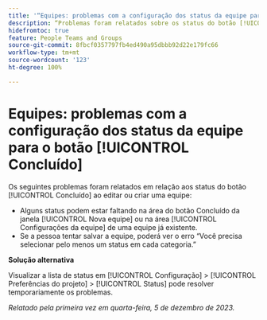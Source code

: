 ```yaml
---
title: '“Equipes: problemas com a configuração dos status da equipe para o botão Concluído”'
description: “Problemas foram relatados sobre os status do botão [!UICONTROL Concluído] ao editar ou criar uma equipe. Uma solução alternativa está disponível.”
hidefromtoc: true
feature: People Teams and Groups
source-git-commit: 8fbcf0357797fb4ed490a95dbbb92d22e179fc66
workflow-type: tm+mt
source-wordcount: '123'
ht-degree: 100%

---
```



# Equipes: problemas com a configuração dos status da equipe para o botão [!UICONTROL Concluído]

<!--

>[!NOTE]
>
>This issue was fixed on January 18, 2024.

-->

Os seguintes problemas foram relatados em relação aos status do botão [!UICONTROL Concluído] ao editar ou criar uma equipe:

* Alguns status podem estar faltando na área do botão Concluído da janela [!UICONTROL Nova equipe] ou na área [!UICONTROL Configurações da equipe] de uma equipe já existente.
* Se a pessoa tentar salvar a equipe, poderá ver o erro “Você precisa selecionar pelo menos um status em cada categoria.”

**Solução alternativa**

Visualizar a lista de status em [!UICONTROL Configuração] > [!UICONTROL Preferências do projeto] > [!UICONTROL Status] pode resolver temporariamente os problemas.

_Relatado pela primeira vez em quarta-feira, 5 de dezembro de 2023._
